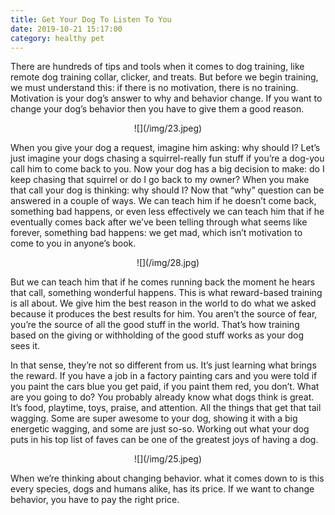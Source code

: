 ```yaml
---
title: Get Your Dog To Listen To You
date: 2019-10-21 15:17:00
category: healthy pet
---
```


There are hundreds of tips and tools when it comes to dog training, like remote dog training collar, clicker, and treats. But before we begin training, we must understand this: if there is no motivation, there is no training. Motivation is your dog’s answer to why and behavior change. If you want to change your dog’s behavior then you have to give them a good reason.

<center>![](/img/23.jpeg)</center>

When you give your dog a request, imagine him asking: why should I? Let’s just imagine your dogs chasing a squirrel-really fun stuff if you’re a dog-you call him to come back to you. Now your dog has a big decision to make: do I keep chasing that squirrel or do I go back to my owner? When you make that call your dog is thinking: why should I?
Now that “why” question can be answered in a couple of ways. We can teach him if he doesn’t come back, something bad happens, or even less effectively we can teach him that if he eventually comes back after we’ve been telling through what seems like forever, something bad happens: we get mad, which isn’t motivation to come to you in anyone’s book.

<center>![](/img/28.jpg)</center>

But we can teach him that if he comes running back the moment he hears that call, something wonderful happens. This is what reward-based training is all about. We give him the best reason in the world to do what we asked because it produces the best results for him. You aren’t the source of fear, you’re the source of all the good stuff in the world. That’s how training based on the giving or withholding of the good stuff works as your dog sees it.

In that sense, they’re not so different from us. It’s just learning what brings the reward. If you have a job in a factory painting cars and you were told if you paint the cars blue you get paid, if you paint them red, you don’t. What are you going to do? You probably already know what dogs think is great. It’s food, playtime, toys, praise, and attention. All the things that get that tail wagging. Some are super awesome to your dog, showing it with a big energetic wagging, and some are just so-so. Working out what your dog puts in his top list of faves can be one of the greatest joys of having a dog.

<center>![](/img/25.jpeg)</center>

When we’re thinking about changing behavior. what it comes down to is this every species, dogs and humans alike, has its price. If we want to change behavior, you have to pay the right price.
